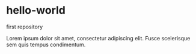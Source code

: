 # hello-world
first repository

Lorem ipsum dolor sit amet, consectetur adipiscing elit. Fusce scelerisque sem quis tempus condimentum.
